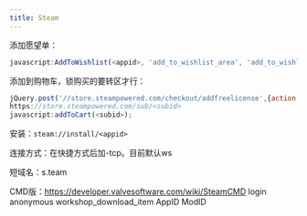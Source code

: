 ```yaml
---
title: Steam
---
```


添加愿望单：

```js
javascript:AddToWishlist(<appid>, 'add_to_wishlist_area', 'add_to_wishlist_area_success', 'add_to_wishlist_area_fail', "1_4_4__135_4", 'add_to_wishlist_area2' );
```

添加到购物车，锁购买的要转区才行：

```js
jQuery.post('//store.steampowered.com/checkout/addfreelicense',{action:'add_to_cart',sessionid:g_sessionID,subid:<subid>})
https://store.steampowered.com/sub/<subid>
javascript:addToCart(<subid>);
```

安装：`steam://install/<appid>`

连接方式：在快捷方式后加-tcp。目前默认ws

短域名：s.team

CMD版：https://developer.valvesoftware.com/wiki/SteamCMD
login anonymous
workshop_download_item AppID ModID

